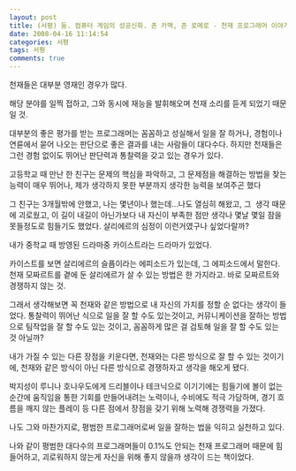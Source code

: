 ```yaml
---
layout: post
title: (서평) 둠. 컴퓨터 게임의 성공신화. 존 카맥, 존 로메로 - 천재 프로그래머 이야기
date: 2008-04-16 11:14:54
categories: 서평
tags: 서평
comments: true
---
```

천재들은 대부분 영재인 경우가 많다. 

해당 분야를 일찍 접하고, 그와 동시에 재능을 발휘해오며 천재 소리를 듣게 되었기 때문일 것.

대부분의 좋은 평가를 받는 프로그래머는 꼼꼼하고 성실해서 일을 잘 하거나, 경험이나 연륜에서 묻어 나오는 판단으로 좋은 결과를 내는 사람들이 대다수다.
하지만 천재들은 그런 경험 없이도 뛰어난 판단력과 통찰력을 갖고 있는 경우가 있다. 

고등학교 때 만난 한 친구는 문제의 핵심을 파악하고, 그 문제점을 해결하는 방법을 찾는 능력이 매우 뛰어나, 제가 생각하지 못한 부분까지 생각한 능력을 보여주곤 했다

그 친구는 3개월밖에 안했고, 나는 몇년이나 했는데...나도 열심히 해왔고, 그  생각 때문에 괴로웠고, 이 길이 내길이 아닌가보다 내 자신이 부족한 점만 생각나 몇날 몇일 잠을 못들정도로 힘들기도 했었다. 살리에르의 심정이 이런거였구나 싶었다랄까?


내가 중학교 때 방영된 드라마중 카이스트라는 드라마가 있었다. 

카이스트를 보면 살리에르의 슬픔이라는 에피소드가 있는데, 그 에피소드에서 말한다.
천재 모짜르트를 곁에 둔 살리에르가 살 수 있는 방법은 한 가지라고. 
바로 모짜르트와 경쟁하지 않는 것.


그래서 생각해보면 꼭 천재와 같은 방법으로 내 자신의 가치를 정할 순 없다는 생각이 들었다. 통찰력이 뛰어난 식으로 일을 잘 할 수도 있는것이고, 커뮤니케이션을 잘하는 방법으로 팀작업을 잘 할 수도 있는 것이고, 꼼꼼하게 많은 걸 검토해 일을 잘 할 수도 있는 것 아닐까?


내가 가질 수 있는 다른 장점을 키운다면, 천재와는 다른 방식으로 잘 할 수 있는 것이기에, 천재와 같은 방식이 아닌 다른 방식으로 경쟁하자고 생각을 해오게 됐다.


박지성이 루니나 호나우도에게 드리블이나 테크닉으로 이기기에는 힘들기에 볼이 없는 순간에 움직임을 통한 기회를 만들어내려는 노력이나, 수비에도 적극 가담하며, 경기 흐름을 깨지 않는 플레이 등 다른 점에서 장점을 갖기 위해 노력해 경쟁력을 가졌다. 

나도 그와 마찬가지로, 평범한 프로그래머로써 일을 잘하는 법을 익히고 실천하고 있다.

나와 같이 평범한 대다수의 프로그래머들이 0.1%도 안되는 천재 프로그래머 때문에 힘들어하고, 괴로워하지 않는게 자신을 위해 좋지 않을까 생각이 드는 책이었다. 